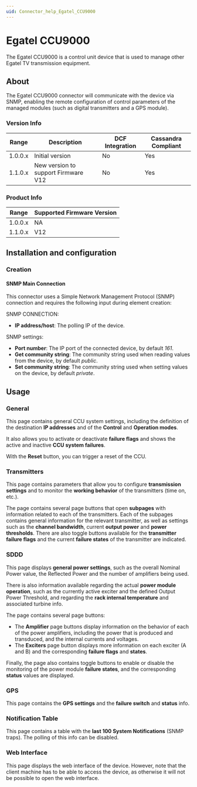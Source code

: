 ```yaml
---
uid: Connector_help_Egatel_CCU9000
---
```


# Egatel CCU9000

The Egatel CCU9000 is a control unit device that is used to manage other Egatel TV transmission equipment.

## About

The Egatel CCU9000 connector will communicate with the device via SNMP, enabling the remote configuration of control parameters of the managed modules (such as digital transmitters and a GPS module).

### Version Info

| **Range** | **Description**                     | **DCF Integration** | **Cassandra Compliant** |
|------------------|-------------------------------------|---------------------|-------------------------|
| 1.0.0.x          | Initial version                     | No                  | Yes                     |
| 1.1.0.x          | New version to support Firmware V12 | No                  | Yes                     |

### Product Info

| Range | Supported Firmware Version |
|------------------|-----------------------------|
| 1.0.0.x          | NA                          |
| 1.1.0.x          | V12                         |

## Installation and configuration

### Creation

#### SNMP Main Connection

This connector uses a Simple Network Management Protocol (SNMP) connection and requires the following input during element creation:

SNMP CONNECTION:

- **IP address/host**: The polling IP of the device.

SNMP settings:

- **Port number**: The IP port of the connected device, by default *161*.
- **Get community string**: The community string used when reading values from the device, by default *public*.
- **Set community string**: The community string used when setting values on the device, by default *private*.

## Usage

### General

This page contains general CCU system settings, including the definition of the destination **IP addresses** and of the **Control** and **Operation modes**.

It also allows you to activate or deactivate **failure flags** and shows the active and inactive **CCU system failures**.

With the **Reset** button, you can trigger a reset of the CCU.

### Transmitters

This page contains parameters that allow you to configure **transmission settings** and to monitor the **working behavior** of the transmitters (time on, etc.).

The page contains several page buttons that open **subpages** with information related to each of the transmitters. Each of the subpages contains general information for the relevant transmitter, as well as settings such as the **channel bandwidth**, current **output power** and **power thresholds**. There are also toggle buttons available for the **transmitter failure flags** and the current **failure states** of the transmitter are indicated.

### SDDD

This page displays **general power settings**, such as the overall Nominal Power value, the Reflected Power and the number of amplifiers being used.

There is also information available regarding the actual **power module operation**, such as the currently active exciter and the defined Output Power Threshold, and regarding the **rack internal temperature** and associated turbine info.

The page contains several page buttons:

- The **Amplifier** page buttons display information on the behavior of each of the power amplifiers, including the power that is produced and transduced, and the internal currents and voltages.
- The **Exciters** page button displays more information on each exciter (A and B) and the corresponding **failure flags** and **states**.

Finally, the page also contains toggle buttons to enable or disable the monitoring of the power module **failure states**, and the corresponding **status** values are displayed.

### GPS

This page contains the **GPS settings** and the **failure switch** and **status** info.

### Notification Table

This page contains a table with the **last 100 System Notifications** (SNMP traps). The polling of this info can be disabled.

### Web Interface

This page displays the web interface of the device. However, note that the client machine has to be able to access the device, as otherwise it will not be possible to open the web interface.
